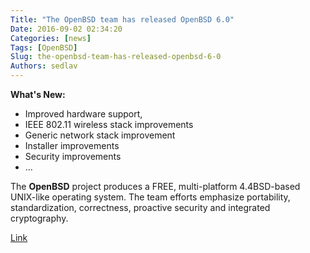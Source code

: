 ```yaml
---
Title: "The OpenBSD team has released OpenBSD 6.0"
Date: 2016-09-02 02:34:20
Categories: [news]
Tags: [OpenBSD]
Slug: the-openbsd-team-has-released-openbsd-6-0
Authors: sedlav
---
```


**What's New:**

* Improved hardware support,
* IEEE 802.11 wireless stack improvements
* Generic network stack improvement
* Installer improvements
* Security improvements
* ...

The **OpenBSD** project produces a FREE, multi-platform 4.4BSD-based UNIX-like operating system. The team efforts emphasize portability, standardization, correctness, proactive security and integrated cryptography.

[Link](http://www.openbsd.org/60.html)
